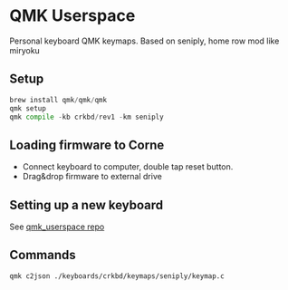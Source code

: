 # QMK Userspace

Personal keyboard QMK keymaps. Based on seniply, home row mod like miryoku

## Setup

```python
brew install qmk/qmk/qmk
qmk setup
qmk compile -kb crkbd/rev1 -km seniply
```

## Loading firmware to Corne

* Connect keyboard to computer, double tap reset button.
* Drag&drop firmware to external drive

## Setting up a new keyboard

See [qmk_userspace repo](https://github.com/qmk/qmk_userspace)

## Commands

```bash
qmk c2json ./keyboards/crkbd/keymaps/seniply/keymap.c
```
